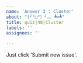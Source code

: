```yaml
---
name: 'Answer 3 : Cluster'
about: "(╯°□°）╯︵ ┻━┻"
title: quiz|48|Cluster
labels: ''
assignees: ''

---
```


Just click 'Submit new issue'.
